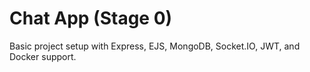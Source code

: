 ﻿# Chat App (Stage 0)
Basic project setup with Express, EJS, MongoDB, Socket.IO, JWT, and Docker support.

